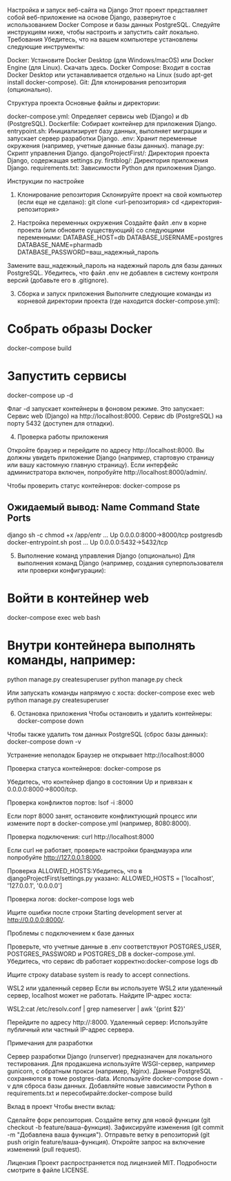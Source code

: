 Настройка и запуск веб-сайта на Django
Этот проект представляет собой веб-приложение на основе Django, развернутое с использованием Docker Compose и базы данных PostgreSQL. Следуйте инструкциям ниже, чтобы настроить и запустить сайт локально.
Требования
Убедитесь, что на вашем компьютере установлены следующие инструменты:

Docker: Установите Docker Desktop (для Windows/macOS) или Docker Engine (для Linux). Скачать здесь.
Docker Compose: Входит в состав Docker Desktop или устанавливается отдельно на Linux (sudo apt-get install docker-compose).
Git: Для клонирования репозитория (опционально).

Структура проекта
Основные файлы и директории:

docker-compose.yml: Определяет сервисы web (Django) и db (PostgreSQL).
Dockerfile: Собирает контейнер для приложения Django.
entrypoint.sh: Инициализирует базу данных, выполняет миграции и запускает сервер разработки Django.
.env: Хранит переменные окружения (например, учетные данные базы данных).
manage.py: Скрипт управления Django.
djangoProjectFirst/: Директория проекта Django, содержащая settings.py.
firstblog/: Директория приложения Django.
requirements.txt: Зависимости Python для приложения Django.

Инструкции по настройке
1. Клонирование репозитория
Склонируйте проект на свой компьютер (если еще не сделано):
git clone <url-репозитория>
cd <директория-репозитория>

2. Настройка переменных окружения
Создайте файл .env в корне проекта (или обновите существующий) со следующими переменными:
DATABASE_HOST=db
DATABASE_USERNAME=postgres
DATABASE_NAME=pharmadb
DATABASE_PASSWORD=ваш_надежный_пароль


Замените ваш_надежный_пароль на надежный пароль для базы данных PostgreSQL.
Убедитесь, что файл .env не добавлен в систему контроля версий (добавьте его в .gitignore).

3. Сборка и запуск приложения
Выполните следующие команды из корневой директории проекта (где находится docker-compose.yml):
# Собрать образы Docker
docker-compose build

# Запустить сервисы
docker-compose up -d


Флаг -d запускает контейнеры в фоновом режиме.
Это запускает:
Сервис web (Django) на http://localhost:8000.
Сервис db (PostgreSQL) на порту 5432 (доступен для отладки).



4. Проверка работы приложения

Откройте браузер и перейдите по адресу http://localhost:8000.
Вы должны увидеть приложение Django (например, стартовую страницу или вашу кастомную главную страницу).
Если интерфейс администратора включен, попробуйте http://localhost:8000/admin/.

Чтобы проверить статус контейнеров:
docker-compose ps

Ожидаемый вывод:
    Name                  Command               State           Ports         
--------------------------------------------------------------------------------
django        sh -c chmod +x /app/entr ...   Up      0.0.0.0:8000->8000/tcp
postgresdb    docker-entrypoint.sh post ...   Up      0.0.0.0:5432->5432/tcp

5. Выполнение команд управления Django (опционально)
Для выполнения команд Django (например, создания суперпользователя или проверки конфигурации):
# Войти в контейнер web
docker-compose exec web bash

# Внутри контейнера выполнять команды, например:
python manage.py createsuperuser
python manage.py check

Или запускать команды напрямую с хоста:
docker-compose exec web python manage.py createsuperuser

6. Остановка приложения
Чтобы остановить и удалить контейнеры:
docker-compose down

Чтобы также удалить том данных PostgreSQL (сброс базы данных):
docker-compose down -v

Устранение неполадок
Браузер не открывает http://localhost:8000

Проверка статуса контейнеров:
docker-compose ps

Убедитесь, что контейнер django в состоянии Up и привязан к 0.0.0.0:8000->8000/tcp.

Проверка конфликтов портов:
lsof -i :8000

Если порт 8000 занят, остановите конфликтующий процесс или измените порт в docker-compose.yml (например, 8080:8000).

Проверка подключения:
curl http://localhost:8000

Если curl не работает, проверьте настройки брандмауэра или попробуйте http://127.0.0.1:8000.

Проверка ALLOWED_HOSTS:Убедитесь, что в djangoProjectFirst/settings.py указано:
ALLOWED_HOSTS = ['localhost', '127.0.0.1', '0.0.0.0']


Проверка логов:
docker-compose logs web

Ищите ошибки после строки Starting development server at http://0.0.0.0:8000/.


Проблемы с подключением к базе данных

Проверьте, что учетные данные в .env соответствуют POSTGRES_USER, POSTGRES_PASSWORD и POSTGRES_DB в docker-compose.yml.
Убедитесь, что сервис db работает корректно:docker-compose logs db

Ищите строку database system is ready to accept connections.

WSL2 или удаленный сервер
Если вы используете WSL2 или удаленный сервер, localhost может не работать. Найдите IP-адрес хоста:

WSL2:cat /etc/resolv.conf | grep nameserver | awk '{print $2}'

Перейдите по адресу http://<wsl2-ip>:8000.
Удаленный сервер: Используйте публичный или частный IP-адрес сервера.

Примечания для разработки

Сервер разработки Django (runserver) предназначен для локального тестирования. Для продакшена используйте WSGI-сервер, например gunicorn, с обратным прокси (например, Nginx).
Данные PostgreSQL сохраняются в томе postgres-data. Используйте docker-compose down -v для сброса базы данных.
Добавляйте новые зависимости Python в requirements.txt и пересобирайте:docker-compose build



Вклад в проект
Чтобы внести вклад:

Сделайте форк репозитория.
Создайте ветку для новой функции (git checkout -b feature/ваша-функция).
Зафиксируйте изменения (git commit -m "Добавлена ваша функция").
Отправьте ветку в репозиторий (git push origin feature/ваша-функция).
Откройте запрос на включение изменений (pull request).

Лицензия
Проект распространяется под лицензией MIT. Подробности смотрите в файле LICENSE.
